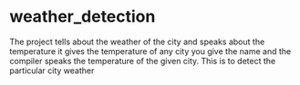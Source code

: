 # weather_detection
The project tells about the weather of the city and speaks about the temperature
it gives the temperature of any city you give the name and the compiler speaks the temperature of the given city.
This is to detect the particular city weather

